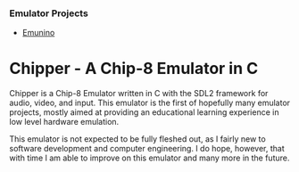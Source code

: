 ### Emulator Projects
* [Emunino](https://github.com/connerturmon/emunino)

# Chipper - A Chip-8 Emulator in C

Chipper is a Chip-8 Emulator written in C with the SDL2 framework for
audio, video, and input. This emulator is the first of hopefully many emulator
projects, mostly aimed at providing an educational learning experience in
low level hardware emulation.

This emulator is not expected to be fully fleshed out, as I fairly new to software
development and computer engineering. I do hope, however, that with time I am
able to improve on this emulator and many more in the future.